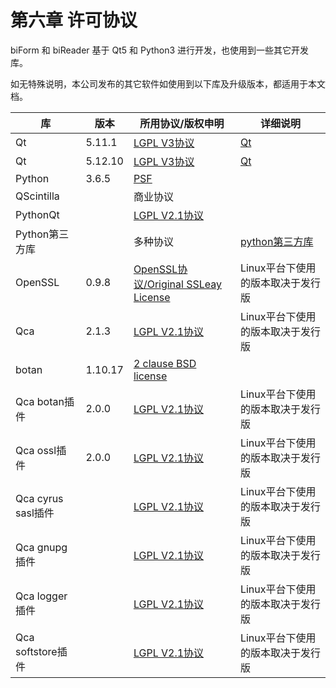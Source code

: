 # 第六章 许可协议

biForm 和 biReader 基于 Qt5 和 Python3 进行开发，也使用到一些其它开发库。

如无特殊说明，本公司发布的其它软件如使用到以下库及升级版本，都适用于本文档。

|        库         |  版本   |                    所用协议/版权申明                    |             详细说明             |
| ----------------- | ------- | ------------------------------------------------------ | ------------------------------- |
| Qt                | 5.11.1  | [LGPL V3协议](LICENSE_LGPL)                            | [Qt](6-2-qt)                    |
| Qt                | 5.12.10 | [LGPL V3协议](LICENSE_LGPL)                            | [Qt](6-2-qt)                    |
| Python            | 3.6.5   | [PSF](LICENSE_python.md)                               |                                 |
| QScintilla        |         | 商业协议                                               |                                 |
| PythonQt          |         | [LGPL V2.1协议](COPYING_pythonqt)                      |                                 |
| Python第三方库     |         | 多种协议                                               | [python第三方库](6-3-python)     |
| OpenSSL           | 0.9.8   | [OpenSSL协议/Original SSLeay License](license_openssl) | Linux平台下使用的版本取决于发行版 |
| Qca               | 2.1.3   | [LGPL V2.1协议](COPYING_qca)                           | Linux平台下使用的版本取决于发行版 |
| botan              | 1.10.17 | [2 clause BSD license](license_bottan)                 |                                 |
| Qca botan插件      | 2.0.0   | [LGPL V2.1协议](COPYING_qca_botan)                     | Linux平台下使用的版本取决于发行版 |
| Qca ossl插件       | 2.0.0   | [LGPL V2.1协议](COPYING_qca_ossl)                      | Linux平台下使用的版本取决于发行版 |
| Qca cyrus sasl插件 |         | [LGPL V2.1协议](COPYING_qca_cyrus_sasl)                | Linux平台下使用的版本取决于发行版 |
| Qca gnupg插件      |         | [LGPL V2.1协议](COPYING_qca_gnupg)                     | Linux平台下使用的版本取决于发行版 |
| Qca logger插件     |         | [LGPL V2.1协议](COPYING_qca_logger)                    | Linux平台下使用的版本取决于发行版 |
| Qca softstore插件  |         | [LGPL V2.1协议](COPYING_qca_softstore)                 | Linux平台下使用的版本取决于发行版 |

